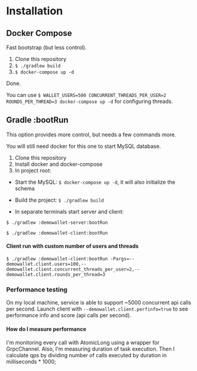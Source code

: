 # Installation

## Docker Compose

Fast bootstrap (but less control).

1. Clone this repository
2. `$ ./gradlew build`
3. `$ docker-compose up -d`

Done.

You can use `$ WALLET_USERS=500 CONCURRENT_THREADS_PER_USER=2 ROUNDS_PER_THREAD=3 docker-compose up -d` for configuring threads.

## Gradle :bootRun

This option provides more control, but needs a few commands more.

You will still need docker for this one to start MySQL database.
1. Clone this repository
2. Install docker and docker-compose
3. In project root: 

- Start the MySQL: `$ docker-compose up -d`, it will also initialize the schema
- Build the project: `$ ./gradlew build`

- In separate terminals start server and client: 

 `$ ./gradlew :demowallet-server:bootRun`

 `$ ./gradlew :demowallet-client:bootRun`

#### Client run with custom number of users and threads 
 `$ ./gradlew :demowallet-client:bootRun -Pargs=--demowallet.client.users=100,--demowallet.client.concurrent_threads_per_user=2,--demowallet.client.rounds_per_thread=3`
 
### Performance testing

On my local machine, service is able to support ~5000 concurrent api calls per second.
Launch client with `--demowallet.client.perfinfo=true` to see performance info and score (api calls per second).

#### How do I measure performance
I'm monitoring every call with AtomicLong using a wrapper for GrpcChannel.
Also, I'm measuring duration of task execution. Then I calculate qps by dividing number of calls executed by duration in milliseconds * 1000;